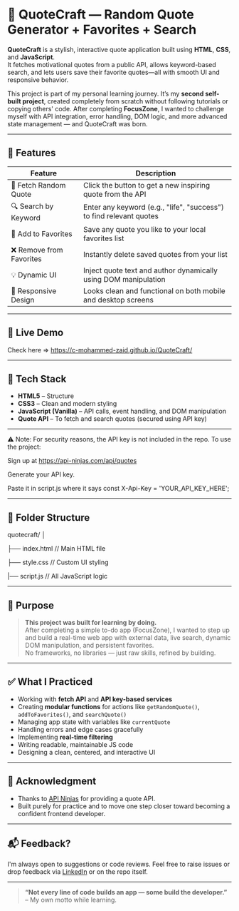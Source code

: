 # 📜 QuoteCraft — Random Quote Generator + Favorites + Search

**QuoteCraft** is a stylish, interactive quote application built using **HTML**, **CSS**, and **JavaScript**.  
It fetches motivational quotes from a public API, allows keyword-based search, and lets users save their favorite quotes—all with smooth UI and responsive behavior.

This project is part of my personal learning journey. It’s my **second self-built project**, created completely from scratch without following tutorials or copying others' code. After completing **FocusZone**, I wanted to challenge myself with API integration, error handling, DOM logic, and more advanced state management — and QuoteCraft was born.

---

## 🚀 Features

| Feature               | Description |
|----------------------|-------------|
| 🔁 Fetch Random Quote | Click the button to get a new inspiring quote from the API |
| 🔍 Search by Keyword  | Enter any keyword (e.g., "life", "success") to find relevant quotes |
| 💾 Add to Favorites   | Save any quote you like to your local favorites list |
| ❌ Remove from Favorites | Instantly delete saved quotes from your list |
| 💡 Dynamic UI         | Inject quote text and author dynamically using DOM manipulation |
| 📱 Responsive Design  | Looks clean and functional on both mobile and desktop screens |


---

## 🔗 Live Demo

Check here => https://c-mohammed-zaid.github.io/QuoteCraft/

---

## 🧠 Tech Stack

- **HTML5** – Structure
- **CSS3** – Clean and modern styling
- **JavaScript (Vanilla)** – API calls, event handling, and DOM manipulation
- **Quote API** – To fetch and search quotes (secured using API key)

---

⚠️ Note: For security reasons, the API key is not included in the repo.
To use the project:

Sign up at https://api-ninjas.com/api/quotes

Generate your API key.

Paste it in script.js where it says const X-Api-Key = 'YOUR_API_KEY_HERE';

---

## 📁 Folder Structure

quotecraft/
│

├── index.html // Main HTML file

├── style.css // Custom UI styling

|── script.js // All JavaScript logic


---

## 🎯 Purpose

> **This project was built for learning by doing.**  
> After completing a simple to-do app (FocusZone), I wanted to step up and build a real-time web app with external data, live search, dynamic DOM manipulation, and persistent favorites.  
> No frameworks, no libraries — just raw skills, refined by building.

---

## ✅ What I Practiced

- Working with **fetch API** and **API key-based services**
- Creating **modular functions** for actions like `getRandomQuote()`, `addToFavorites()`, and `searchQuote()`
- Managing app state with variables like `currentQuote`
- Handling errors and edge cases gracefully
- Implementing **real-time filtering**
- Writing readable, maintainable JS code
- Designing a clean, centered, and interactive UI


---

## 🙌 Acknowledgment

- Thanks to [API Ninjas](https://api-ninjas.com/api/quotes) for providing a quote API.
- Built purely for practice and to move one step closer toward becoming a confident frontend developer.

---

## 📬 Feedback?

I'm always open to suggestions or code reviews. Feel free to raise issues or drop feedback via [LinkedIn](https://www.linkedin.com/in/mohammedzaidc/) or on the repo itself.

---

> **“Not every line of code builds an app — some build the developer.”**  
> – My own motto while learning.

